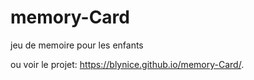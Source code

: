 # memory-Card

jeu de memoire pour les enfants

ou voir le projet:
https://blynice.github.io/memory-Card/.
